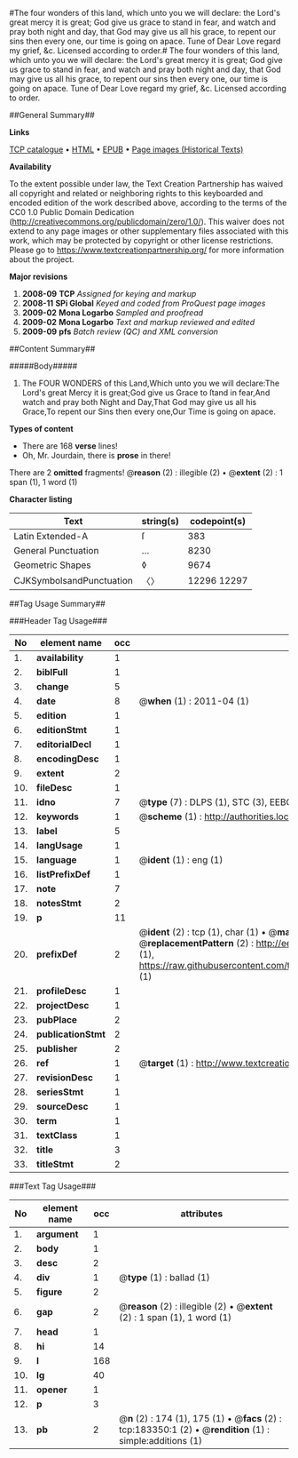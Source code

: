 #The four wonders of this land, which unto you we will declare: the Lord's great mercy it is great; God give us grace to stand in fear, and watch and pray both night and day, that God may give us all his grace, to repent our sins then every one, our time is going on apace. Tune of Dear Love regard my grief, &c. Licensed according to order.#
The four wonders of this land, which unto you we will declare: the Lord's great mercy it is great; God give us grace to stand in fear, and watch and pray both night and day, that God may give us all his grace, to repent our sins then every one, our time is going on apace. Tune of Dear Love regard my grief, &c. Licensed according to order.

##General Summary##

**Links**

[TCP catalogue](http://www.ota.ox.ac.uk/tcp/)  • 
[HTML](http://tei.it.ox.ac.uk/tcp/Texts-HTML/free/B03/B03360.html)  • 
[EPUB](http://tei.it.ox.ac.uk/tcp/Texts-EPUB/free/B03/B03360.epub) • 
[Page images (Historical Texts)](https://historicaltexts.jisc.ac.uk/eebo-99884215e)

**Availability**

To the extent possible under law, the Text Creation Partnership has waived all copyright and related or neighboring rights to this keyboarded and encoded edition of the work described above, according to the terms of the CC0 1.0 Public Domain Dedication (http://creativecommons.org/publicdomain/zero/1.0/). This waiver does not extend to any page images or other supplementary files associated with this work, which may be protected by copyright or other license restrictions. Please go to https://www.textcreationpartnership.org/ for more information about the project.

**Major revisions**

1. __2008-09__ __TCP__ *Assigned for keying and markup*
1. __2008-11__ __SPi Global__ *Keyed and coded from ProQuest page images*
1. __2009-02__ __Mona Logarbo__ *Sampled and proofread*
1. __2009-02__ __Mona Logarbo__ *Text and markup reviewed and edited*
1. __2009-09__ __pfs__ *Batch review (QC) and XML conversion*

##Content Summary##

#####Body#####

1. The FOUR WONDERS of this Land,Which unto you we will declare:The Lord's great Mercy it is great;God give us Grace to ſtand in fear,And watch and pray both Night and Day,That God may give us all his Grace,To repent our Sins then every one,Our Time is going on apace.

**Types of content**

  * There are 168 **verse** lines!
  * Oh, Mr. Jourdain, there is **prose** in there!

There are 2 **omitted** fragments! 
 @__reason__ (2) : illegible (2)  •  @__extent__ (2) : 1 span (1), 1 word (1)

**Character listing**


|Text|string(s)|codepoint(s)|
|---|---|---|
|Latin Extended-A|ſ|383|
|General Punctuation|…|8230|
|Geometric Shapes|◊|9674|
|CJKSymbolsandPunctuation|〈〉|12296 12297|

##Tag Usage Summary##

###Header Tag Usage###

|No|element name|occ|attributes|
|---|---|---|---|
|1.|__availability__|1||
|2.|__biblFull__|1||
|3.|__change__|5||
|4.|__date__|8| @__when__ (1) : 2011-04 (1)|
|5.|__edition__|1||
|6.|__editionStmt__|1||
|7.|__editorialDecl__|1||
|8.|__encodingDesc__|1||
|9.|__extent__|2||
|10.|__fileDesc__|1||
|11.|__idno__|7| @__type__ (7) : DLPS (1), STC (3), EEBO-CITATION (1), PROQUEST (1), VID (1)|
|12.|__keywords__|1| @__scheme__ (1) : http://authorities.loc.gov/ (1)|
|13.|__label__|5||
|14.|__langUsage__|1||
|15.|__language__|1| @__ident__ (1) : eng (1)|
|16.|__listPrefixDef__|1||
|17.|__note__|7||
|18.|__notesStmt__|2||
|19.|__p__|11||
|20.|__prefixDef__|2| @__ident__ (2) : tcp (1), char (1)  •  @__matchPattern__ (2) : ([0-9\-]+):([0-9IVX]+) (1), (.+) (1)  •  @__replacementPattern__ (2) : http://eebo.chadwyck.com/downloadtiff?vid=$1&page=$2 (1), https://raw.githubusercontent.com/textcreationpartnership/Texts/master/tcpchars.xml#$1 (1)|
|21.|__profileDesc__|1||
|22.|__projectDesc__|1||
|23.|__pubPlace__|2||
|24.|__publicationStmt__|2||
|25.|__publisher__|2||
|26.|__ref__|1| @__target__ (1) : http://www.textcreationpartnership.org/docs/. (1)|
|27.|__revisionDesc__|1||
|28.|__seriesStmt__|1||
|29.|__sourceDesc__|1||
|30.|__term__|1||
|31.|__textClass__|1||
|32.|__title__|3||
|33.|__titleStmt__|2||


###Text Tag Usage###

|No|element name|occ|attributes|
|---|---|---|---|
|1.|__argument__|1||
|2.|__body__|1||
|3.|__desc__|2||
|4.|__div__|1| @__type__ (1) : ballad (1)|
|5.|__figure__|2||
|6.|__gap__|2| @__reason__ (2) : illegible (2)  •  @__extent__ (2) : 1 span (1), 1 word (1)|
|7.|__head__|1||
|8.|__hi__|14||
|9.|__l__|168||
|10.|__lg__|40||
|11.|__opener__|1||
|12.|__p__|3||
|13.|__pb__|2| @__n__ (2) : 174 (1), 175 (1)  •  @__facs__ (2) : tcp:183350:1 (2)  •  @__rendition__ (1) : simple:additions (1)|
